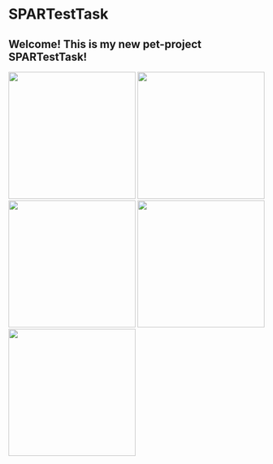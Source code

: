 # SPARTestTask

## Welcome! This is my new pet-project SPARTestTask!
<img src="https://github.com/TotSamiiAnatolii/SPARTestTask/assets/95617906/69ff2107-d36d-4177-939f-887be09f03c9" width="250" /> <img src="https://github.com/TotSamiiAnatolii/SPARTestTask/assets/95617906/1a338af5-89d9-441f-b446-cb72150a0a85" width="250" /> <img src="https://github.com/TotSamiiAnatolii/SPARTestTask/assets/95617906/2f6137a5-ec36-4fdf-b76b-bd64d8db6d38" width="250" /> <img src="https://github.com/TotSamiiAnatolii/SPARTestTask/assets/95617906/1eb3637d-eb3a-425d-81e5-b0bd2b005a42" width="250" /> <img src="https://github.com/TotSamiiAnatolii/SPARTestTask/assets/95617906/54cbd1ba-c76b-460f-8f39-4b8ded432b2f" width="250" />



